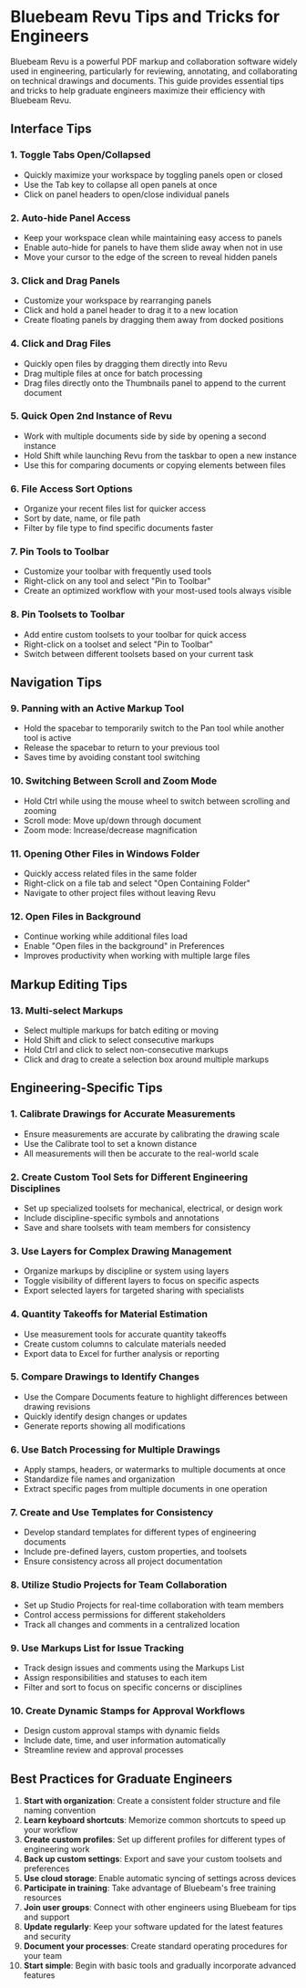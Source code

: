 # Bluebeam Revu Tips and Tricks for Engineers

Bluebeam Revu is a powerful PDF markup and collaboration software widely used in engineering, particularly for reviewing, annotating, and collaborating on technical drawings and documents. This guide provides essential tips and tricks to help graduate engineers maximize their efficiency with Bluebeam Revu.

## Interface Tips

### 1. Toggle Tabs Open/Collapsed
- Quickly maximize your workspace by toggling panels open or closed
- Use the Tab key to collapse all open panels at once
- Click on panel headers to open/close individual panels

### 2. Auto-hide Panel Access
- Keep your workspace clean while maintaining easy access to panels
- Enable auto-hide for panels to have them slide away when not in use
- Move your cursor to the edge of the screen to reveal hidden panels

### 3. Click and Drag Panels
- Customize your workspace by rearranging panels
- Click and hold a panel header to drag it to a new location
- Create floating panels by dragging them away from docked positions

### 4. Click and Drag Files
- Quickly open files by dragging them directly into Revu
- Drag multiple files at once for batch processing
- Drag files directly onto the Thumbnails panel to append to the current document

### 5. Quick Open 2nd Instance of Revu
- Work with multiple documents side by side by opening a second instance
- Hold Shift while launching Revu from the taskbar to open a new instance
- Use this for comparing documents or copying elements between files

### 6. File Access Sort Options
- Organize your recent files list for quicker access
- Sort by date, name, or file path
- Filter by file type to find specific documents faster

### 7. Pin Tools to Toolbar
- Customize your toolbar with frequently used tools
- Right-click on any tool and select "Pin to Toolbar"
- Create an optimized workflow with your most-used tools always visible

### 8. Pin Toolsets to Toolbar
- Add entire custom toolsets to your toolbar for quick access
- Right-click on a toolset and select "Pin to Toolbar"
- Switch between different toolsets based on your current task

## Navigation Tips

### 9. Panning with an Active Markup Tool
- Hold the spacebar to temporarily switch to the Pan tool while another tool is active
- Release the spacebar to return to your previous tool
- Saves time by avoiding constant tool switching

### 10. Switching Between Scroll and Zoom Mode
- Hold Ctrl while using the mouse wheel to switch between scrolling and zooming
- Scroll mode: Move up/down through document
- Zoom mode: Increase/decrease magnification

### 11. Opening Other Files in Windows Folder
- Quickly access related files in the same folder
- Right-click on a file tab and select "Open Containing Folder"
- Navigate to other project files without leaving Revu

### 12. Open Files in Background
- Continue working while additional files load
- Enable "Open files in the background" in Preferences
- Improves productivity when working with multiple large files

## Markup Editing Tips

### 13. Multi-select Markups
- Select multiple markups for batch editing or moving
- Hold Shift and click to select consecutive markups
- Hold Ctrl and click to select non-consecutive markups
- Click and drag to create a selection box around multiple markups

## Engineering-Specific Tips

### 1. Calibrate Drawings for Accurate Measurements
- Ensure measurements are accurate by calibrating the drawing scale
- Use the Calibrate tool to set a known distance
- All measurements will then be accurate to the real-world scale

### 2. Create Custom Tool Sets for Different Engineering Disciplines
- Set up specialized toolsets for mechanical, electrical, or design work
- Include discipline-specific symbols and annotations
- Save and share toolsets with team members for consistency

### 3. Use Layers for Complex Drawing Management
- Organize markups by discipline or system using layers
- Toggle visibility of different layers to focus on specific aspects
- Export selected layers for targeted sharing with specialists

### 4. Quantity Takeoffs for Material Estimation
- Use measurement tools for accurate quantity takeoffs
- Create custom columns to calculate materials needed
- Export data to Excel for further analysis or reporting

### 5. Compare Drawings to Identify Changes
- Use the Compare Documents feature to highlight differences between drawing revisions
- Quickly identify design changes or updates
- Generate reports showing all modifications

### 6. Use Batch Processing for Multiple Drawings
- Apply stamps, headers, or watermarks to multiple documents at once
- Standardize file names and organization
- Extract specific pages from multiple documents in one operation

### 7. Create and Use Templates for Consistency
- Develop standard templates for different types of engineering documents
- Include pre-defined layers, custom properties, and toolsets
- Ensure consistency across all project documentation

### 8. Utilize Studio Projects for Team Collaboration
- Set up Studio Projects for real-time collaboration with team members
- Control access permissions for different stakeholders
- Track all changes and comments in a centralized location

### 9. Use Markups List for Issue Tracking
- Track design issues and comments using the Markups List
- Assign responsibilities and statuses to each item
- Filter and sort to focus on specific concerns or disciplines

### 10. Create Dynamic Stamps for Approval Workflows
- Design custom approval stamps with dynamic fields
- Include date, time, and user information automatically
- Streamline review and approval processes

## Best Practices for Graduate Engineers

1. **Start with organization**: Create a consistent folder structure and file naming convention
2. **Learn keyboard shortcuts**: Memorize common shortcuts to speed up your workflow
3. **Create custom profiles**: Set up different profiles for different types of engineering work
4. **Back up custom settings**: Export and save your custom toolsets and preferences
5. **Use cloud storage**: Enable automatic syncing of settings across devices
6. **Participate in training**: Take advantage of Bluebeam's free training resources
7. **Join user groups**: Connect with other engineers using Bluebeam for tips and support
8. **Update regularly**: Keep your software updated for the latest features and security
9. **Document your processes**: Create standard operating procedures for your team
10. **Start simple**: Begin with basic tools and gradually incorporate advanced features
